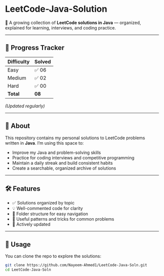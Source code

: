 # LeetCode-Java-Solution

📘 A growing collection of **LeetCode solutions in Java** — organized, explained for learning, interviews, and coding practice.

---

## 📌 Progress Tracker

| Difficulty | Solved |
| ---------- | ------ |
| Easy       | ✅ 06  |
| Medium     | ✅ 02  |
| Hard       | ✅ 00  |
| **Total**  | **08** |

_(Updated regularly)_

---

## 🚀 About

This repository contains my personal solutions to LeetCode problems written in **Java**. I’m using this space to:

- Improve my Java and problem-solving skills
- Practice for coding interviews and competitive programming
- Maintain a daily streak and build consistent habits
- Create a searchable, organized archive of solutions

---

## 🛠️ Features

- ✅ Solutions organized by topic
- 💡 Well-commented code for clarity
- 📂 Folder structure for easy navigation
- 🧠 Useful patterns and tricks for common problems
- 🔄 Actively updated

---

## 💼 Usage

You can clone the repo to explore the solutions:

```bash
git clone https://github.com/Nayeem-Ahmed1/LeetCode-Java-Soln.git
cd LeetCode-Java-Soln



```
